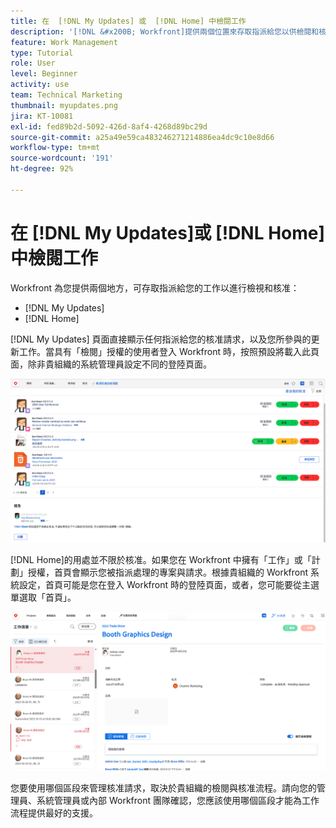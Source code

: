```yaml
---
title: 在  [!DNL My Updates] 或  [!DNL Home] 中檢閱工作
description: '[!DNL &#x200B; Workfront]提供兩個位置來存取指派給您以供檢閱和核准的工作 —  [!DNL My Updates] 和 [!DNL Home] '
feature: Work Management
type: Tutorial
role: User
level: Beginner
activity: use
team: Technical Marketing
thumbnail: myupdates.png
jira: KT-10081
exl-id: fed89b2d-5092-426d-8af4-4268d89bc29d
source-git-commit: a25a49e59ca483246271214886ea4dc9c10e8d66
workflow-type: tm+mt
source-wordcount: '191'
ht-degree: 92%

---
```


# 在 [!DNL My Updates]或 [!DNL Home] 中檢閱工作

Workfront 為您提供兩個地方，可存取指派給您的工作以進行檢視和核准：

* [!DNL My Updates]
* [!DNL Home]

[!DNL My Updates] 頁面直接顯示任何指派給您的核准請求，以及您所參與的更新工作。當具有「檢閱」授權的使用者登入 Workfront 時，按照預設將載入此頁面，除非貴組織的系統管理員設定不同的登陸頁面。

![影像顯示 [!DNL My Updates] 頁面](assets/my-updates-overview.png)

[!DNL Home]的用處並不限於核准。如果您在 Workfront 中擁有「工作」或「計劃」授權，首頁會顯示您被指派處理的專案與請求。根據貴組織的 Workfront 系統設定，首頁可能是您在登入 Workfront 時的登陸頁面，或者，您可能要從主選單選取「首頁」。

![影像顯示[!DNL Home]](assets/home-overview.png)

您要使用哪個區段來管理核准請求，取決於貴組織的檢閱與核准流程。請向您的管理員、系統管理員或內部 Workfront 團隊確認，您應該使用哪個區段才能為工作流程提供最好的支援。
